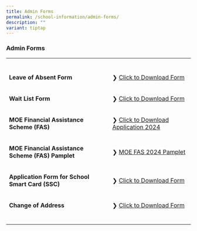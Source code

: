 ```yaml
---
title: Admin Forms
permalink: /school-information/admin-forms/
description: ""
variant: tiptap
---
```

<h3>Admin Forms</h3>
<table style="minWidth: 50px">
<colgroup>
<col>
<col>
</colgroup>
<tbody>
<tr>
<th rowspan="1" colspan="1">
<p></p>
</th>
<th rowspan="1" colspan="1">
<p></p>
</th>
</tr>
<tr>
<td rowspan="1" colspan="1">
<p><strong>Leave of Absent Form</strong>
</p>
</td>
<td rowspan="1" colspan="1">
<p>❯ <a href="https://go.gov.sg/leave-of-absence-application-form" rel="noopener noreferrer nofollow" target="_blank">Click to Download Form</a>
</p>
</td>
</tr>
<tr>
<td rowspan="1" colspan="1">
<p><strong>Wait List Form</strong>
</p>
</td>
<td rowspan="1" colspan="1">
<p>❯ <a href="https://go.gov.sg/bcps-wait-list-form" rel="noopener noreferrer nofollow" target="_blank">Click to Download Form</a>
</p>
</td>
</tr>
<tr>
<td rowspan="1" colspan="1">
<p><strong>MOE Financial Assistance Scheme (FAS)</strong>
</p>
</td>
<td rowspan="1" colspan="1">
<p>❯ <a href="/files/fy2024_fas%20application%20form.pdf" rel="noopener noreferrer nofollow" target="_blank">Click to Download Application 2024</a>
</p>
</td>
</tr>
<tr>
<td rowspan="1" colspan="1">
<p><strong>MOE Financial Assistance Scheme (FAS) Pamplet</strong>
</p>
</td>
<td rowspan="1" colspan="1">
<p>❯ <a href="/files/moe%20fas%20pamplet.pdf" rel="noopener noreferrer nofollow" target="_blank">MOE FAS 2024 Pamplet</a>
</p>
</td>
</tr>
<tr>
<td rowspan="1" colspan="1">
<p><strong>Application Form for School Smart Card (SSC)</strong>
</p>
</td>
<td rowspan="1" colspan="1">
<p>❯ <a href="/files/Appendix%20D_appln%20for%20SSC_MOE%20SCH_Nov%2015.pdf" rel="noopener noreferrer nofollow" target="_blank">Click to Download Form</a>
</p>
</td>
</tr>
<tr>
<td rowspan="1" colspan="1">
<p><strong>Change of Address</strong>
</p>
</td>
<td rowspan="1" colspan="1">
<p>❯ <a href="/files/change%20of%20address_form%20c.pdf" rel="noopener noreferrer nofollow" target="_blank">Click to Download Form</a>
</p>
</td>
</tr>
<tr>
<td rowspan="1" colspan="1">
<p></p>
</td>
<td rowspan="1" colspan="1">
<p></p>
</td>
</tr>
</tbody>
</table>
<p></p>